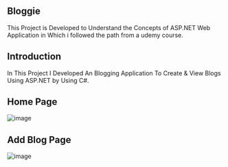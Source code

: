 ## **Bloggie**
This Project is Developed to Understand the Concepts of ASP.NET Web Application in Which i followed the path from a udemy course.

## **Introduction**
In This Project I Developed An Blogging Application To Create & View Blogs Using ASP.NET by Using C#.

## **Home Page**

![image](https://github.com/user-attachments/assets/25a21261-2dc9-42d1-bc82-f6558ef5de96)

## **Add Blog Page**

![image](https://github.com/user-attachments/assets/46a6ff67-217e-4a12-a36c-366cf4489c0d)
